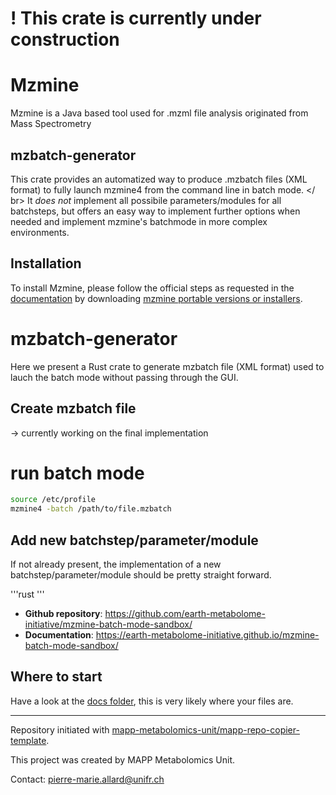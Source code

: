 # ! This crate is currently under construction 

# Mzmine
Mzmine is a Java based tool used for .mzml file analysis originated from Mass Spectrometry
## mzbatch-generator
This crate provides an automatized way to produce .mzbatch files (XML format) to fully launch mzmine4 from the command line in batch mode. </ br>
It *does not* implement all possibile parameters/modules for all batchsteps, but offers an easy way to implement further options when needed and implement mzmine's batchmode in more complex environments.

## Installation
To install Mzmine, please follow the official steps as requested in the [documentation](https://mzmine.github.io/mzmine_documentation/getting_started.html) by downloading [mzmine portable versions or installers](https://github.com/mzmine/mzmine3/releases/latest).

# mzbatch-generator
Here we present a Rust crate to generate mzbatch file (XML format) used to lauch the batch mode without passing through the GUI.

## Create mzbatch file

-> currently working on the final implementation

# run batch mode
```bash
source /etc/profile
mzmine4 -batch /path/to/file.mzbatch 
```


## Add new batchstep/parameter/module
If not already present, the implementation of a new batchstep/parameter/module should be pretty straight forward.

'''rust
'''



- **Github repository**: <https://github.com/earth-metabolome-initiative/mzmine-batch-mode-sandbox/>
- **Documentation**: <https://earth-metabolome-initiative.github.io/mzmine-batch-mode-sandbox/>

## Where to start

Have a look at the [docs folder](https://github.com/earth-metabolome-initiative/mzmine-batch-mode-sandbox/docs), this is very likely where your files are.

---
Repository initiated with [mapp-metabolomics-unit/mapp-repo-copier-template](https://github.com/mapp-metabolomics-unit/mapp-repo-copier-template).

This project was created by MAPP Metabolomics Unit.

Contact: pierre-marie.allard@unifr.ch
